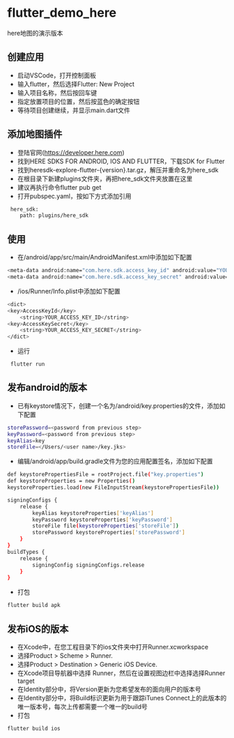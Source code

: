 # flutter_demo_here

here地图的演示版本

## 创建应用

- 启动VSCode，打开控制面板
- 输入flutter，然后选择Flutter: New Project
- 输入项目名称，然后按回车键
- 指定放置项目的位置，然后按蓝色的确定按钮
- 等待项目创建继续，并显示main.dart文件
  
## 添加地图插件

- 登陆官网(<https://developer.here.com>)
- 找到HERE SDKS FOR ANDROID, IOS AND FLUTTER，下载SDK for Flutter
- 找到heresdk-explore-flutter-{version}.tar.gz，解压并重命名为here_sdk
- 在根目录下新建plugins文件夹，再把here_sdk文件夹放置在这里
- 建议再执行命令flutter pub get
- 打开pubspec.yaml，按如下方式添加引用
  
``` sh
 here_sdk:
    path: plugins/here_sdk
```

## 使用

- 在/android/app/src/main/AndroidManifest.xml中添加如下配置
  
``` sh
<meta-data android:name="com.here.sdk.access_key_id" android:value="YOUR_ACCESS_KEY_ID"/>
<meta-data android:name="com.here.sdk.access_key_secret" android:value="YOUR_ACCESS_KEY_SECRET"/>
```

- /ios/Runner/Info.plist中添加如下配置
  
``` sh
<dict>
<key>AccessKeyId</key>
    <string>YOUR_ACCESS_KEY_ID</string>
<key>AccessKeySecret</key>
    <string>YOUR_ACCESS_KEY_SECRET</string>
</dict>
```

- 运行
  
``` sh
 flutter run
```

## 发布android的版本

- 已有keystore情况下，创建一个名为/android/key.properties的文件，添加如下配置

``` sh
storePassword=<password from previous step>
keyPassword=<password from previous step>
keyAlias=key
storeFile=</Users/<user name>/key.jks>
```

- 编辑/android/app/build.gradle文件为您的应用配置签名，添加如下配置
  
``` sh
def keystorePropertiesFile = rootProject.file("key.properties")
def keystoreProperties = new Properties()
keystoreProperties.load(new FileInputStream(keystorePropertiesFile))
```

``` sh
signingConfigs {
    release {
        keyAlias keystoreProperties['keyAlias']
        keyPassword keystoreProperties['keyPassword']
        storeFile file(keystoreProperties['storeFile'])
        storePassword keystoreProperties['storePassword']
    }
}
buildTypes {
    release {
        signingConfig signingConfigs.release
    }
}
```

- 打包
  
``` sh
flutter build apk
```

## 发布iOS的版本

- 在Xcode中，在您工程目录下的ios文件夹中打开Runner.xcworkspace
- 选择Product > Scheme > Runner.
- 选择Product > Destination > Generic iOS Device.
- 在Xcode项目导航器中选择 Runner，然后在设置视图边栏中选择选择Runner target
- 在Identity部分中，将Version更新为您希望发布的面向用户的版本号
- 在Identity部分中，将Build标识更新为用于跟踪iTunes Connect上的此版本的唯一版本号，每次上传都需要一个唯一的build号
- 打包
  
``` sh
flutter build ios
```
